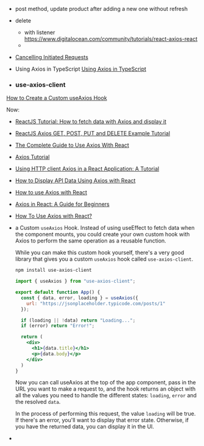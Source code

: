 * post method, update product after adding a new one without refresh
* delete
  * with listener https://www.digitalocean.com/community/tutorials/react-axios-react
  * 
* [Cancelling Initiated Requests](https://reflectoring.io/tutorial-guide-axios/)
* Using Axios in TypeScript
[Using Axios in TypeScript](https://reflectoring.io/tutorial-guide-axios/)

* ### use-axios-client

[How to Create a Custom useAxios Hook](https://www.freecodecamp.org/news/how-to-use-axios-with-react/#how-to-create-a-custom-useaxios-hook)

Now:
* [ReactJS Tutorial: How to fetch data with Axios and display it](https://blog.devgenius.io/reactjs-tutorial-how-to-fetch-data-with-axios-and-display-it-b288321cfc07)
* [ReactJS Axios GET, POST, PUT and DELETE Example Tutorial](https://www.javaguides.net/2020/08/reactjs-axios-get-post-put-and-delete-example-tutorial.html)
* [The Complete Guide to Use Axios With React](https://www.innuy.com/blog/axios-react/)
* [Axios Tutorial](https://github.com/john-smilga/axios-tutorial-react)
* [Using HTTP client Axios in a React Application: A Tutorial](https://www.cloudsigma.com/using-http-client-axios-in-a-react-application-a-tutorial/)
* [How to Display API Data Using Axios with React](https://rapidapi.com/blog/axios-react-api-tutorial/)
* [How to use Axios with React](https://dev.to/femi_dev/how-to-use-axios-with-react-5fom)
* [Axios in React: A Guide for Beginners](https://www.geeksforgeeks.org/axios-in-react-a-guide-for-beginners/)
* [How To Use Axios with React?](https://www.knowledgehut.com/blog/web-development/axios-in-react)
* a Custom `useAxios` Hook.
  Instead of using useEffect to fetch data when the component mounts, 
  you could create your own custom hook with Axios to perform the same operation as a reusable function.

  While you can make this custom hook yourself, there's a very good library that gives you a custom 
  `useAxios` hook called `use-axios-client`.

  ```bash
  npm install use-axios-client
  ```
  
  ```jsx
  import { useAxios } from "use-axios-client";
  
  export default function App() {
    const { data, error, loading } = useAxios({
      url: "https://jsonplaceholder.typicode.com/posts/1"
    });
  
    if (loading || !data) return "Loading...";
    if (error) return "Error!";
  
    return (
      <div>
        <h1>{data.title}</h1>
        <p>{data.body}</p>
      </div>
    ) 
  }
  ```
  Now you can call useAxios at the top of the app component, pass in the URL you want to make a request to, 
  and the hook returns an object with all the values you need to handle the different states: 
  `loading`, `error` and the resolved `data`.

  In the process of performing this request, the value `loading` will be true. 
  If there's an error, you'll want to display that error state. 
  Otherwise, if you have the returned data, you can display it in the UI.
* 